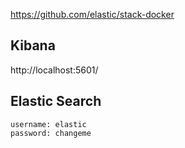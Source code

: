 
https://github.com/elastic/stack-docker

## Kibana

http://localhost:5601/

## Elastic Search

```
username: elastic
password: changeme
```